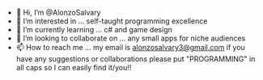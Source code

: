 - 👋 Hi, I’m @AlonzoSalvary
- 👀 I’m interested in ... self-taught programming excellence
- 🌱 I’m currently learning ... c# and game design
- 💞️ I’m looking to collaborate on ... any small apps for niche audiences 
- 📫 How to reach me ... my email is alonzosalvary3@gmail.com if you have any suggestions or collaborations please put "PROGRAMMING" in all caps so I can easily find it/you!!

<!---
AlonzoSalvary/AlonzoSalvary is a ✨ special ✨ repository because its `README.md` (this file) appears on your GitHub profile.
You can click the Preview link to take a look at your changes.
--->
